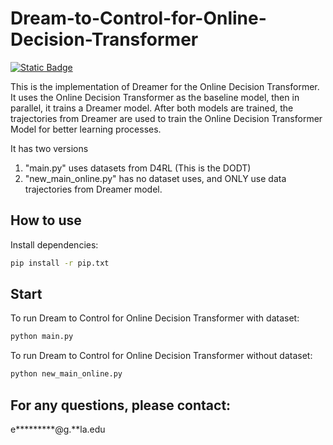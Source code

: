 # Dream-to-Control-for-Online-Decision-Transformer

[![Static Badge](https://img.shields.io/badge/DODT-arxiv_link-blue)
](https://arxiv.org/abs/2410.11359)

This is the implementation of  Dreamer for the Online Decision Transformer. It uses the Online Decision Transformer as the baseline model, then in parallel, it trains a Dreamer model. After both models are trained, the trajectories from Dreamer are used to train the Online Decision Transformer Model for better learning processes.

It has two versions

1. "main.py" uses datasets from D4RL (This is the DODT) 
2. "new_main_online.py" has no dataset uses, and ONLY use data trajectories from Dreamer model.


## How to use

Install dependencies:
```bash
pip install -r pip.txt
```

## Start

To run Dream to Control for Online Decision Transformer with dataset:
```bash
python main.py
```

To run Dream to Control for Online Decision Transformer without dataset:
```bash
python new_main_online.py
```

## For any questions, please contact:
e*********@g.**la.edu
